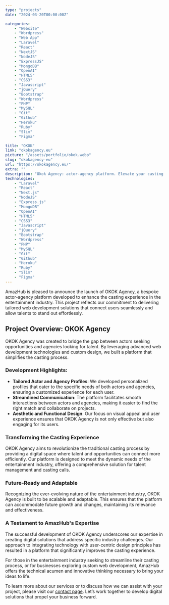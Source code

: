 ```yaml
---
type: "projects"
date: "2024-03-20T00:00:00Z"

categories: 
    - "Website"
    - "Wordpress"
    - "Web App"
    - "Laravel"
    - "React"
    - "NextJS"
    - "NodeJS"
    - "ExpressJS"
    - "MongoDB"
    - "OpenAI"
    - "HTML5"
    - "CSS3"
    - "Javascript"
    - "jQuery"
    - "Bootstrap"
    - "Wordpress"
    - "PHP"
    - "MySQL"
    - "Git"
    - "Github"
    - "Heroku"
    - "Ruby"
    - "Slim"
    - "Figma"

title: "OKOK"
link: "okokagency.eu"
picture: "/assets/portfolio/okok.webp"
slug: "okokagency-eu"
url: "https://okokagency.eu/"
extra: ""
description: "Okok Agency: actor-agency platform. Elevate your casting experience with our tailored web development solutions. Connect seamlessly, stand out effortlessly."
technologies: 
    - "Laravel"
    - "React"
    - "Next.js"
    - "NodeJS"
    - "Express.js"
    - "MongoDB"
    - "OpenAI"
    - "HTML5"
    - "CSS3"
    - "Javascript"
    - "jQuery"
    - "Bootstrap"
    - "Wordpress"
    - "PHP"
    - "MySQL"
    - "Git"
    - "Github"
    - "Heroku"
    - "Ruby"
    - "Slim"
    - "Figma"
---
```

AmazHub is pleased to announce the launch of OKOK Agency, a bespoke actor-agency platform developed to enhance the casting experience in the entertainment industry. This project reflects our commitment to delivering tailored web development solutions that connect users seamlessly and allow talents to stand out effortlessly.

## Project Overview: OKOK Agency
OKOK Agency was created to bridge the gap between actors seeking opportunities and agencies looking for talent. By leveraging advanced web development technologies and custom design, we built a platform that simplifies the casting process.

### Development Highlights:
- **Tailored Actor and Agency Profiles**: We developed personalized profiles that cater to the specific needs of both actors and agencies, ensuring a customized experience for each user.
- **Streamlined Communication**: The platform facilitates smooth interactions between actors and agencies, making it easier to find the right match and collaborate on projects.
- **Aesthetic and Functional Design**: Our focus on visual appeal and user experience ensures that OKOK Agency is not only effective but also engaging for its users.

### Transforming the Casting Experience
OKOK Agency aims to revolutionize the traditional casting process by providing a digital space where talent and opportunities can connect more efficiently. Our platform is designed to meet the dynamic needs of the entertainment industry, offering a comprehensive solution for talent management and casting calls.

### Future-Ready and Adaptable
Recognizing the ever-evolving nature of the entertainment industry, OKOK Agency is built to be scalable and adaptable. This ensures that the platform can accommodate future growth and changes, maintaining its relevance and effectiveness.

### A Testament to AmazHub's Expertise
The successful development of OKOK Agency underscores our expertise in creating digital solutions that address specific industry challenges. Our approach to integrating technology with user-centric design principles has resulted in a platform that significantly improves the casting experience.

For those in the entertainment industry seeking to streamline their casting process, or for businesses exploring custom web development, AmazHub offers the technical acumen and innovative thinking necessary to bring your ideas to life.

To learn more about our services or to discuss how we can assist with your project, please visit our [contact page](https://vasilkoff.com/contact-us). Let’s work together to develop digital solutions that propel your business forward.